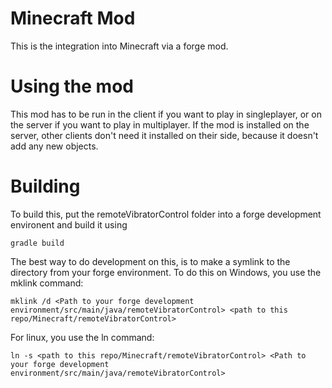 # Minecraft Mod

This is the integration into Minecraft via a forge mod. 

# Using the mod

This mod has to be run in the client if you want to play in singleplayer, or on the server if 
you want to play in multiplayer. If the mod is installed on the server, other clients don't 
need it installed on their side, because it doesn't add any new objects.

# Building

To build this, put the remoteVibratorControl folder into a forge development environent and build it using 

    gradle build

The best way to do development on this, is to make a symlink to the directory from your forge environment. 
To do this on Windows, you use the mklink command:

    mklink /d <Path to your forge development environment/src/main/java/remoteVibratorControl> <path to this repo/Minecraft/remoteVibratorControl>

For linux, you use the ln command:

    ln -s <path to this repo/Minecraft/remoteVibratorControl> <Path to your forge development environment/src/main/java/remoteVibratorControl>
